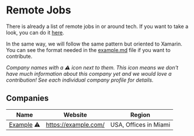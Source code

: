 # Remote Jobs

There is already a list of remote jobs in or around tech. If you want to take a look, you can do it [here](https://github.com/remoteintech/remote-jobs).

In the same way, we will follow the same pattern but oriented to Xamarin. You can see the format needed in the [example.md](/company-profiles/example.md) file if you want to contribute.

_Company names with a ⚠️️️ icon next to them. This icon means we don't have much information about this company yet and we would love a contribution! See each individual company profile for details._

## Companies

Name | Website | Region
------------ | ------- | -------
[Example](/src/jobs/company-profiles/example.md) ⚠️️ | https://example.com/ | USA, Offices in Miami
